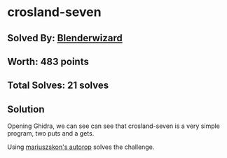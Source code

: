 # crosland-seven
## Solved By: [Blenderwizard](https://github.com/Blenderwizard)
## Worth: 483 points
## Total Solves: 21 solves
## Solution

Opening Ghidra, we can see can see that crosland-seven is a very simple program, two puts and a gets.

Using [mariuszskon's autorop](https://github.com/mariuszskon/autorop) solves the challenge.